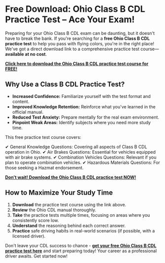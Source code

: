 # Free Download: Ohio Class B CDL Practice Test – Ace Your Exam!

Preparing for your Ohio Class B CDL exam can be daunting, but it doesn't have to break the bank. If you're searching for a **free Ohio Class B CDL practice test** to help you pass with flying colors, you're in the right place! We've got a direct download link to a comprehensive practice test course—**available at no cost**.

[**Click here to download the Ohio Class B CDL practice test course for FREE!**](https://udemywork.com/ohio-class-b-cdl-practice-test)

## Why Use a Class B CDL Practice Test?

*   **Increased Confidence:** Familiarize yourself with the test format and content.
*   **Improved Knowledge Retention:** Reinforce what you've learned in the official manual.
*   **Reduced Test Anxiety:** Prepare mentally for the real exam environment.
*   **Pinpoint Weak Areas:** Identify subjects where you need more study time.

This free practice test course covers:

✔ General Knowledge Questions: Covering all aspects of Class B CDL operation in Ohio.
✔ Air Brakes Questions: Essential for vehicles equipped with air brake systems.
✔ Combination Vehicles Questions: Relevant if you plan to operate combination vehicles.
✔ Hazardous Materials Questions: For those seeking a Hazmat endorsement.

[**Don't wait! Download the Ohio Class B CDL practice test NOW!**](https://udemywork.com/ohio-class-b-cdl-practice-test)

## How to Maximize Your Study Time

1.  **Download** the practice test course using the link above.
2.  **Review** the Ohio CDL manual thoroughly.
3.  **Take** the practice tests multiple times, focusing on areas where you consistently score low.
4.  **Understand** the reasoning behind each correct answer.
5.  **Practice** safe driving habits in real-world scenarios (if possible, with a licensed driver).

Don't leave your CDL success to chance - **[get your free Ohio Class B CDL practice test here](https://udemywork.com/ohio-class-b-cdl-practice-test)** and start preparing today! Your career as a professional driver awaits. Get started now!
